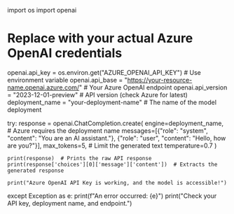 import os
import openai

# Replace with your actual Azure OpenAI credentials
openai.api_key = os.environ.get("AZURE_OPENAI_API_KEY")  # Use environment variable
openai.api_base = "https://your-resource-name.openai.azure.com/"  # Your Azure OpenAI endpoint
openai.api_version = "2023-12-01-preview"  # API version (check Azure for latest)
deployment_name = "your-deployment-name"  # The name of the model deployment

try:
    response = openai.ChatCompletion.create(
        engine=deployment_name,  # Azure requires the deployment name
        messages=[{"role": "system", "content": "You are an AI assistant."},
                  {"role": "user", "content": "Hello, how are you?"}],
        max_tokens=5,  # Limit the generated text
        temperature=0.7
    )
    
    print(response)  # Prints the raw API response
    print(response['choices'][0]['message']['content'])  # Extracts the generated response
    
    print("Azure OpenAI API Key is working, and the model is accessible!")

except Exception as e:
    print(f"An error occurred: {e}")
    print("Check your API key, deployment name, and endpoint.")
